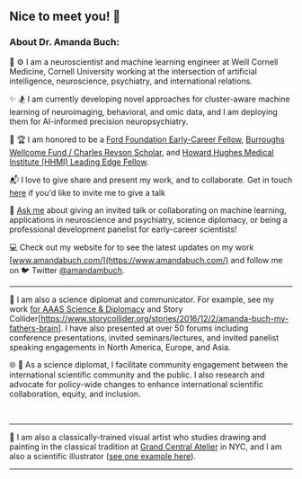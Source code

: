 ## Nice to meet you! 👋

### About Dr. Amanda Buch:

:brain: :gear:	I am a neuroscientist and machine learning engineer at Weill Cornell Medicine, Cornell University working at the intersection of artificial intelligence, neuroscience, psychiatry, and international relations. 

✨ :snowboarder: I am currently developing novel approaches for cluster-aware machine learning of neuroimaging, behavioral, and omic data, and I am deploying them for AI-informed precision neuropsychiatry.

:gem: :trophy: I am honored to be a [Ford Foundation Early-Career Fellow](https://ra.nas.edu/FordFellows20/ExtRpts/PressReleaseRoster.aspx?RptMode=AW&CompYr=2023), [Burroughs Wellcome Fund / Charles Revson Scholar](https://www.bwfund.org/news/announcing-the-recipients-of-the-2024-postdoctoral-diversity-enrichment-program/), and [Howard Hughes Medical Institute (HHMI) Leading Edge Fellow](https://www.leadingedgesymposium.org/fellows/).

:mailbox_with_mail: I love to give share and present my work, and to collaborate. Get in touch [here](mailto:amb2022@med.cornell.edu) if you'd like to invite me to give a talk

💬 [Ask me](mailto:amb2022@med.cornell.edu) about giving an invited talk or collaborating on machine learning, applications in neuroscience and psychiatry, science diplomacy, or being a professional development panelist for early-career scientists!

:computer: Check out my website for to see the latest updates on my work [www.amandabuch.com/](https://www.amandabuch.com/) and follow me on 🐦 Twitter [@amandambuch](https://x.com/amandambuch).
$~$


---
:open_hands: I am also a science diplomat and communicator. For example, see my work [for AAAS Science & Diplomacy](https://www.aaas.org/news/emerging-technologies-role-science-diplomacy) and Story Collider[https://www.storycollider.org/stories/2016/12/2/amanda-buch-my-fathers-brain]. I have also presented at over 50 forums including conference presentations, invited seminars/lectures, and invited panelist speaking engagements in North America, Europe, and Asia.

:globe_with_meridians: 🤝 As a science diplomat, I facilitate community engagement between the international scientific community and the public. I also research and advocate for policy-wide changes to enhance international scientific collaboration, equity, and inclusion.

$~$


---
:art: I am also a classically-trained visual artist who studies drawing and painting in the classical tradition at [Grand Central Atelier](https://grandcentralatelier.org/) in NYC, and I am also a scientific illustrator ([see one example here](https://news.weill.cornell.edu/news/2023/04/four-different-autism-subtypes-identified-in-brain-study)).

---
